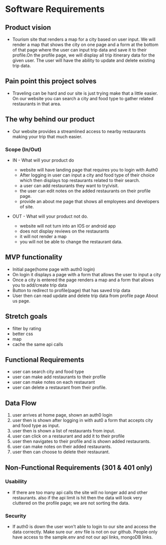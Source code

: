 #  Software Requirements 

## Product vision
- Tourism site that renders a map for a city based on user input. We will render a map that shows the city on one page and a form at the bottom of that page where the user can input trip data and save it to their profile.On the profile page, we will display all trip itinerary data for the given user. The user will have the ability to update and delete existing trip data.



## Pain point this project solves
- Traveling can be hard and our site is just trying make that a little easier. On our website you can search a city and food type to gather related restaurants in that area. 


## The why behind our product
- Our website provides a streamlined access to nearby restaurants making your trip that much easier. 


### Scope (In/Out)
- IN - What will your product do
  - website will have landing page that requires you to login with Auth0
  - After logging in user can input a city and food type of their choice which then displays top restaurants related to their search.
  - a user can add restaurants they want to try/visit.
  - the user can edit notes on the added restaurants on their profile page.
  - provide an about me page that shows all employees and developers of site.



- OUT - What will your product not do.
  - website will not turn into an IOS or android app
  - does not display reviews on the restaurants 
  - it will not render a map 
  - you will not be able to change the restaurant data.



## MVP functionality
- Initial page(home page with auth0 login)
- On login it displays a page with a form that allows the user to input a city
- Once a city is entered the page renders a map and a  form that allows you to add/create  trip data
- Button to redirect to profile(page) that has saved trip data
- User then can read update and delete trip data from profile  page
About us page.



## Stretch goals
- filter by rating
- better css 
- map 
- cache the same api calls 

## Functional Requirements
- user can search city and food type
- user can make add restaurants to their profile
- user can make notes on each restaurant 
- user can delete a restaurant from their profile. 

## Data Flow
1. user arrives at home page, shown an auth0 login
2. user then is shown after logging in with aut0 a form that accepts city and food type as input.
3. user then is shown a list of restaurants from input. 
4. user can click on a restaurant and add it to their profile 
5. user then navigates to their profile and is shown added restaurants.
6. user can make notes on their added restaurants. 
7. user then can choose to delete their restaurant.

## Non-Functional Requirements (301 & 401 only)
  
  ### Usability
      
  - If there are too many api calls the site will no longer add
       and other restaurants. also if the api limit is hit then the 
       data will look very cluttered on the profile page; we are not 
       sorting the data. 

  ### Security
  - If auth0 is down the user won't able to login to our site and
       access the data correctly. Make sure our .env file is not on 
       our github. People only have access to the sample.env and not 
       our api links, mongoDB links.
